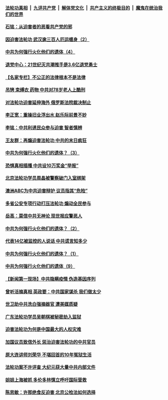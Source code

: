 

####  [法轮功真相](../../../../basic/blob/master/README.md?t=08070331) &nbsp;|&nbsp; [九评共产党](../../../../9ping.md/blob/master/README.md?t=08070331) &nbsp;|&nbsp; [解体党文化](../../../../jtdwh.md/blob/master/README.md?t=08070331)  &nbsp;|&nbsp; [共产主义的终极目的](../../../../gczydzjmd.md/blob/master/README.md?t=08070331) &nbsp;|&nbsp; [魔鬼在统治我们的世界](../../../../mgztzwmdsj.md/blob/master/README.md?t=08070331) 

#### [石铭：从迫害者的恶看共产党的邪](../pages/prog424/a102912001.md?t=08070331) 

#### [因迫害法轮功 武汉逾三百人厄运缠身（2）](../pages/prog424/a102911937.md?t=08070331) 

#### [中共为何强行火化他们的遗体（4）](../pages/prog424/a102911923.md?t=08070331) 

#### [退党中心：21世纪灭共潮推手是3.6亿退党勇士](../pages/prog424/a102911907.md?t=08070331) 

#### [【名家专栏】不公正的法律根本不是法律](../pages/prog424/a102911745.md?t=08070331) 

#### [吊铐 束缚衣 药物 中共对78岁老人上酷刑](../pages/prog424/a102911718.md?t=08070331) 

#### [对法轮功迫害延伸海外 俄罗斯法院裁决制止](../pages/prog424/a102911639.md?t=08070331) 

#### [李正宽：重操旧业浮出水 赵乐际前景不妙](../pages/prog424/a102911177.md?t=08070331) 

#### [李铭：中共利诱民众参与迫害 智者慎辨](../pages/prog424/a102911047.md?t=08070331) 

#### [王友群：再煽迫害法轮功 中共的末日疯狂](../pages/prog424/a102911012.md?t=08070331) 

#### [中共为何强行火化他们的遗体？（3）](../pages/prog424/a102910963.md?t=08070331) 

#### [恐惧真相插播 中共设10万奖金“举报”](../pages/prog424/a102910908.md?t=08070331) 

#### [北京法轮功学员周晶被警察破门入室绑架](../pages/prog424/a102910443.md?t=08070331) 

#### [澳洲ABC为中共迫害辩护 议员指其“危险”](../pages/prog424/a102910336.md?t=08070331) 

#### [多省公安专项行动打压法轮功 煽动全民参与](../pages/prog424/a102910053.md?t=08070331) 

#### [岳高：莫信中共无神论 现世报应警恶人](../pages/prog424/a102909987.md?t=08070331) 

#### [中共为何强行火化他们的遗体？（2）](../pages/prog424/a102909124.md?t=08070331) 

#### [代表14亿被监控的人说话 中共谎言知多少](../pages/prog424/a102909036.md?t=08070331) 

#### [中共为何强行火化他们的遗体？（1）](../pages/prog424/a102909009.md?t=08070331) 

#### [中共为何强行火化他们的遗体（9）](../pages/prog424/a102908637.md?t=08070331) 

#### [【新闻第一现场】中共隐瞒疫情 伪造基因序列](../pages/prog424/a102908532.md?t=08070331) 

#### [曾听活摘真相 英政要：中共国家谋杀 我们做太少](../pages/prog424/a102908187.md?t=08070331) 

#### [世卫助中共洗白强摘器官 遭美媒质疑](../pages/prog424/a102907782.md?t=08070331) 

#### [广东法轮功学员吴朝棋被秘密劫入监狱](../pages/prog424/a102907758.md?t=08070331) 

#### [迫害法轮功为何是中国最大的人权灾难](../pages/prog424/a102906899.md?t=08070331) 

#### [加国议员致信外长 惩治迫害法轮功的中共官员](../pages/prog424/a102906884.md?t=08070331) 

#### [原大连讲师刘荣华 不堪回首的10年冤狱生活](../pages/prog424/a102906865.md?t=08070331) 

#### [法轮功案不许评查 大纪元获大量中共内部文件](../pages/prog424/a102906536.md?t=08070331) 

#### [姐姐上海被抓 多伦多林慎立呼吁国际营救](../pages/prog424/a102906327.md?t=08070331) 

#### [陈思敏：许那绝食反迫害 北京公检法如何选择](../pages/prog424/a102906270.md?t=08070331) 

